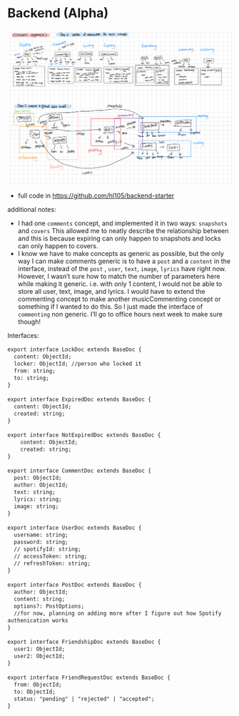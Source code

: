 # Backend (Alpha) 

![IMG_6069D1B9CA08-1.jpeg](../blog_assets/IMG_6069D1B9CA08-1.jpeg)

- full code in https://github.com/hl105/backend-starter

additional notes:

- I had one `comments` concept, and implemented it in two ways: `snapshots` and `covers` This allowed me to neatly describe the relationship between <snapshot and expiration> and <covers and locks> this is because expiring can only happen to snapshots and locks can only happen to covers.
- I know we have to make concepts as generic as possible, but the only way I can make comments generic is to have a `post` and a `content` in the interface, instead of the `post` , `user`,  `text`, `image`, `lyrics` have right now. However, I wasn’t sure how to match the number of parameters here while making it generic. i.e. with only 1 content, I would not be able to store all user, text, image, and lyrics. I would have to extend the commenting concept to make another musicCommenting concept or something if I wanted to do this. So I just made the interface of `commenting` non generic. I’ll go to office hours next week to make sure though!

Interfaces:

```tsx
export interface LockDoc extends BaseDoc {
  content: ObjectId;
  locker: ObjectId; //person who locked it
  from: string;
  to: string;
}

export interface ExpiredDoc extends BaseDoc {
  content: ObjectId;
  created: string;
}

export interface NotExpiredDoc extends BaseDoc {
    content: ObjectId;
    created: string;
}

export interface CommentDoc extends BaseDoc {
  post: ObjectId;
  author: ObjectId;
  text: string;
  lyrics: string;
  image: string;
}

export interface UserDoc extends BaseDoc {
  username: string;
  password: string;
  // spotifyId: string;
  // accessToken: string;
  // refreshToken: string;
}

export interface PostDoc extends BaseDoc {
  author: ObjectId;
  content: string;
  options?: PostOptions;
  //for now, planning on adding more after I figure out how Spotify authenication works
}

export interface FriendshipDoc extends BaseDoc {
  user1: ObjectId;
  user2: ObjectId;
}

export interface FriendRequestDoc extends BaseDoc {
  from: ObjectId;
  to: ObjectId;
  status: "pending" | "rejected" | "accepted";
}

```
